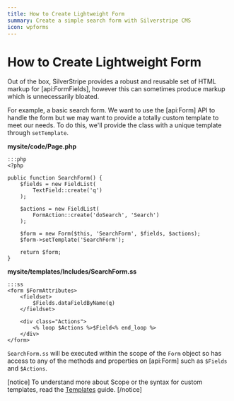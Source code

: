 ```yaml
---
title: How to Create Lightweight Form
summary: Create a simple search form with Silverstripe CMS
icon: wpforms
---
```

# How to Create Lightweight Form

Out of the box, SilverStripe provides a robust and reusable set of HTML markup for [api:FormFields], however this can 
sometimes produce markup which is unnecessarily bloated.

For example, a basic search form. We want to use the [api:Form] API to handle the form but we may want to provide a 
totally custom template to meet our needs. To do this, we'll provide the class with a unique template through 
`setTemplate`.

**mysite/code/Page.php**

	:::php
	<?php

	public function SearchForm() {
		$fields = new FieldList(
			TextField::create('q')
		);

		$actions = new FieldList(
			FormAction::create('doSearch', 'Search')
		);

		$form = new Form($this, 'SearchForm', $fields, $actions);
		$form->setTemplate('SearchForm');

		return $form;
	}

**mysite/templates/Includes/SearchForm.ss**

	:::ss
	<form $FormAttributes>
		<fieldset>
			$Fields.dataFieldByName(q)
		</fieldset>
		
		<div class="Actions">
			<% loop $Actions %>$Field<% end_loop %>
		</div>
	</form>

`SearchForm.ss` will be executed within the scope of the `Form` object so has access to any of the methods and 
properties on [api:Form] such as `$Fields` and `$Actions`. 

[notice]
To understand more about Scope or the syntax for custom templates, read the [Templates](../../templates) guide.
[/notice]


